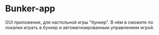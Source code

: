 # Bunker-app
GUI приложение, для настольной игры "бункер". В нём в сможете по локалки играть в бункер и автоматизированным управлением игрой.
